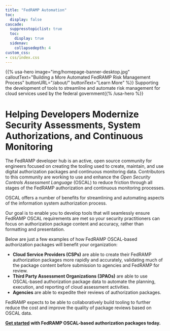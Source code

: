 ```yaml
---
title: "FedRAMP Automation"
toc:
  display: false
cascade:
  suppresstopiclist: true
  toc:
    display: true
  sidenav:
    collapsedepth: 4
custom_css:
- css/index.css
---
```

{{% usa-hero image="img/homepage-banner-desktop.jpg" calloutText="Building a More Automated FedRAMP Risk Management Process" buttonURL="/about/" buttonText="Learn More" %}}
Supporting the development of tools to streamline and automate risk management for cloud services used by the federal government{{% /usa-hero %}}

<div class="site-content-container">
<main id="main-content" class="main-content usa-prose">

# Helping Developers Modernize Security Assessments, System Authorizations, and Continuous Monitoring

The FedRAMP developer hub is an active, open source community for engineers focused on creating the tooling used to create, maintain, and use digital authorization packages and continuous monitoring data. Contributors to this community are working to use and enhance the *Open Security Controls Assessment Language* (OSCAL) to reduce friction through all stages of the FedRAMP authorization and continuous monitoring processes.

OSCAL offers a number of benefits for streamlining and automating aspects of the information system authorization process.

Our goal is to enable you to develop tools that will seamlessly ensure FedRAMP OSCAL requirements are met so your security practitioners can focus on authorization package content and accuracy, rather than formatting and presentation.

Below are just a few examples of how FedRAMP OSCAL-based authorization packages will benefit your organization:
- **Cloud Service Providers (CSPs)** are able to create their FedRAMP authorization packages more rapidly and accurately, validating much of the package content before submission to agencies and FedRAMP for review. 
- **Third Party Assessment Organizations (3PAOs)** are able to use OSCAL-based authorization package data to automate the planning, execution, and reporting of cloud assessment activities. 
- **Agencies** are able to expedite their reviews of authorization packages.

FedRAMP expects to be able to collaboratively build tooling to further reduce the cost and improve the quality of package reviews based on OSCAL data.

**[Get started](/start) with FedRAMP OSCAL-based authorization packages today.**

</main>
</div>